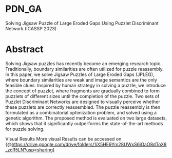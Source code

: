 # PDN_GA
Solving Jigsaw Puzzle of Large Eroded Gaps Using Puzzlet Discriminant Network (ICASSP 2023)

# Abstract
Solving Jigsaw puzzles has recently become an emerging research topic. Traditionally, boundary similarities are often utilized for puzzle reassembly. In this paper, we solve Jigsaw Puzzles of Large Eroded Gaps (JPLEG), where boundary similarities are weak and image semantics are the only feasible clues. Inspired by human strategy in solving a puzzle, we introduce the concept of puzzlet, where fragments are gradually combined to form puzzlets of different sizes until the completion of the puzzle. Two sets of Puzzlet Discriminant Networks are designed to visually perceive whether these puzzlets are correctly reassembled. The puzzle reassembly is then formulated as a combinatorial optimization problem, and solved using a genetic algorithm. The proposed method is evaluated on two large datasets, which shows that it significantly outperforms the state-of-the-art methods for puzzle solving.

Visual Results
More visual Results can be accessed on {@https://drive.google.com/drive/folders/1iX5HE9Ym28UWxS6iOaO8dToX8_zcR5LN?usp=sharing}
